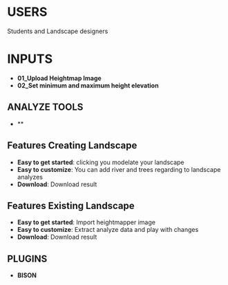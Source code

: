 # USERS
Students and Landscape designers

# INPUTS
- **01_Upload Heightmap Image**
- **02_Set minimum and maximum height elevation**

## ANALYZE TOOLS
- **

## Features Creating Landscape
- **Easy to get started**: clicking you modelate your landscape
- **Easy to customize**: You can add river and trees regarding to landscape analyzes
- **Download**: Download result

## Features Existing Landscape
- **Easy to get started**: Import heightmapper image
- **Easy to customize**: Extract analyze data and play with changes
- **Download**: Download result

## PLUGINS
- **BISON**
